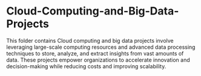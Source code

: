 # Cloud-Computing-and-Big-Data-Projects
This folder contains Cloud computing and big data projects involve leveraging large-scale computing resources and advanced data processing techniques to store, analyze, and extract insights from vast amounts of data. These projects empower organizations to accelerate innovation and decision-making while reducing costs and improving scalability.
